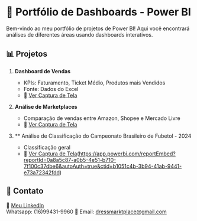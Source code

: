 # 🚀 Portfólio de Dashboards - Power BI

Bem-vindo ao meu portfólio de projetos de Power BI! Aqui você encontrará análises de diferentes áreas usando dashboards interativos.

## 📊 Projetos

1. **Dashboard de Vendas**
   - KPIs: Faturamento, Ticket Médio, Produtos mais Vendidos
   - Fonte: Dados do Excel
   - 📸 [Ver Captura de Tela](link_da_imagem)

2. **Análise de Marketplaces**
   - Comparação de vendas entre Amazon, Shopee e Mercado Livre
   - 📸 [Ver Captura de Tela](link_da_imagem)

3. ** Análise de Classificação do Campeonato Brasileiro de Fubetol - 2024
   - Classificação geral
   - 📸 [Ver Captura de Tela](link_da_imagem)(https://app.powerbi.com/reportEmbed?reportId=0a8a5c87-a0b5-4e51-b710-7f100c37dbe6&autoAuth=true&ctid=b1051c4b-3b94-41ab-9441-e73a72342fdd)

## 🔗 Contato
💼 [Meu LinkedIn](https://linkedin.com/in/michellesilvaa)  
 Whatsapp: (16)99431-9960
📧 Email: dressmarktplace@gmail.com

 
